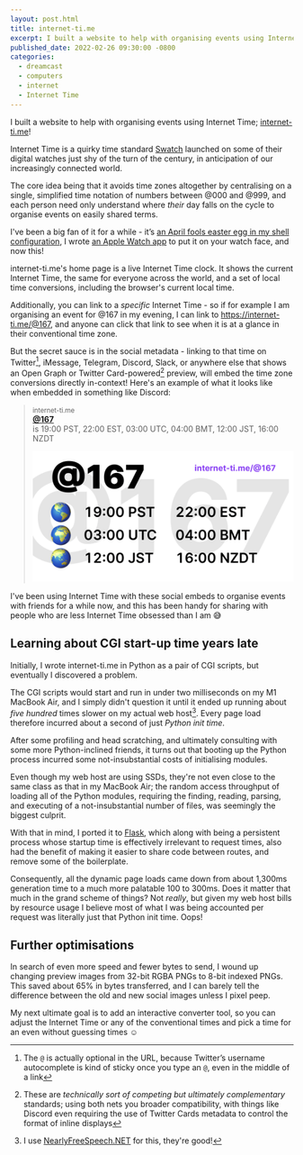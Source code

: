 ```yaml
---
layout: post.html
title: internet-ti.me
excerpt: I built a website to help with organising events using Internet Time
published_date: 2022-02-26 09:30:00 -0800
categories:
  - dreamcast
  - computers
  - internet
  - Internet Time
---
```


I built a website to help with organising events using Internet Time; [internet-ti.me](https://internet-ti.me)!

Internet Time is a quirky time standard [Swatch](https://en.wikipedia.org/wiki/Swatch_Internet_Time) launched on some of their digital watches just shy of the turn of the century, in anticipation of our increasingly connected world.

The core idea being that it avoids time zones altogether by centralising on a single, simplified time notation of numbers between @000 and @999, and each person need only understand where _their_ day falls on the cycle to organise events on easily shared terms.

I've been a big fan of it for a while - it’s [an April fools easter egg in my shell configuration](https://github.com/ticky/dotfiles/blob/10a0eb14f2eca08f4e8f6ad58cd88447b63214b7/platform/all/zsh/prompt.zsh#L125-L137), I wrote [an Apple Watch app](https://apps.apple.com/app/at-watch/id1440309007) to put it on your watch face, and now this!

internet-ti.me's home page is a live Internet Time clock. It shows the current Internet Time, the same for everyone across the world, and a set of local time conversions, including the browser's current local time.

Additionally, you can link to a _specific_ Internet Time - so if for example I am organising an event for @167 in my evening, I can link to <https://internet-ti.me/@167>, and anyone can click that link to see when it is at a glance in their conventional time zone.

But the secret sauce is in the social metadata - linking to that time on Twitter[^1], iMessage, Telegram, Discord, Slack, or anywhere else that shows an Open Graph or Twitter Card-powered[^2] preview, will embed the time zone conversions directly in-context! Here's an example of what it looks like when embedded in something like Discord:

<blockquote>

<small>internet-ti.me</small>  
**[@167](https://internet-ti.me/@167)**  
is 19:00 PST, 22:00 EST, 03:00 UTC, 04:00 BMT, 12:00 JST, 16:00 NZDT


<center><a href="https://internet-ti.me/@167"><img src="/img/posts/2022-02-26-internet-ti-dot-me/167.png" alt="internet-ti.me card for @167" width="512" style="max-width:100%" /></a></center>
</blockquote>

I've been using Internet Time with these social embeds to organise events with friends for a while now, and this has been handy for sharing with people who are less Internet Time obsessed than I am 😅

## Learning about CGI start-up time years late

Initially, I wrote internet-ti.me in Python as a pair of CGI scripts, but eventually I discovered a problem.

The CGI scripts would start and run in under two milliseconds on my M1 MacBook Air, and I simply didn't question it until it ended up running about *five hundred* times slower on my actual web host[^3]. Every page load therefore incurred about a second of just *Python init time*.

After some profiling and head scratching, and ultimately consulting with some more Python-inclined friends, it turns out that booting up the Python process incurred some not-insubstantial costs of initialising modules.

Even though my web host are using SSDs, they're not even close to the same class as that in my MacBook Air; the random access throughput of loading all of the Python modules, requiring the finding, reading, parsing, and executing of a not-insubstantial number of files, was seemingly the biggest culprit.

With that in mind, I ported it to [Flask](https://flask.palletsprojects.com), which along with being a persistent process whose startup time is effectively irrelevant to request times, also had the benefit of making it easier to share code between routes, and remove some of the boilerplate.

Consequently, all the dynamic page loads came down from about 1,300ms generation time to a much more palatable 100 to 300ms. Does it matter that much in the grand scheme of things? Not *really*, but given my web host bills by resource usage I believe most of what I was being accounted per request was literally just that Python init time. Oops!

## Further optimisations

In search of even more speed and fewer bytes to send, I wound up changing preview images from 32-bit RGBA PNGs to 8-bit indexed PNGs. This saved about 65% in bytes transferred, and I can barely tell the difference between the old and new social images unless I pixel peep.

My next ultimate goal is to add an interactive converter tool, so you can adjust the Internet Time or any of the conventional times and pick a time for an even without guessing times ☺️

[^1]: The `@` is actually optional in the URL, because Twitter’s username autocomplete is kind of sticky once you type an `@`, even in the middle of a link

[^2]: These are _technically sort of competing but ultimately complementary_ standards; using both nets you broader compatibility, with things like Discord even requiring the use of Twitter Cards metadata to control the format of inline displays

[^3]: I use [NearlyFreeSpeech.NET](https://nearlyfreespeech.net) for this, they're good!
